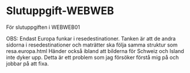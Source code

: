 # Slutuppgift-WEBWEB
För slutuppgiften i WEBWEB01

OBS: Endast Europa funkar i resedestinationer. Tanken är att de andra sidorna i resedestinationer och maträtter ska följa samma struktur som resa.europa.html
Händer också ibland att bilderna för Schweiz och Island inte dyker upp. Detta är ett problem som jag försöker förstå mig på och jobbar på att fixa.
